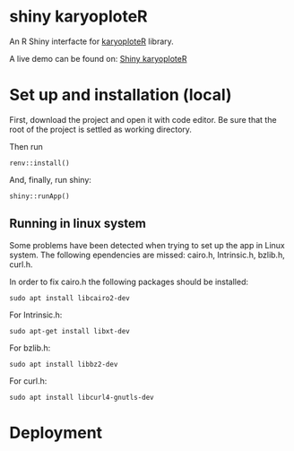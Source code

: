 # shiny karyoploteR

An R Shiny interfacte for <a href="http://bioconductor.org/packages/release/bioc/html/karyoploteR.html#:~:text=karyoploteR%20creates%20karyotype%20plots%20of,coordinates%20into%20the%20plot%20coordinates." target="_blank">karyoploteR</a> library.

A live demo can be found on: <a href="https://mcocam.shinyapps.io/karyo_1/" target="_blank">Shiny karyoploteR</a>

# Set up and installation (local)

First, download the project and open it with code editor. Be sure that the root of the project is settled as working directory.

Then run 
```
renv::install()
```
  
And, finally, run shiny:
```
shiny::runApp()
```

## Running in linux system

Some problems have been detected when trying to set up the app in Linux system. The following ependencies are missed: cairo.h, Intrinsic.h, bzlib.h, curl.h.

In order to fix cairo.h the following packages should be installed:

```
sudo apt install libcairo2-dev
```

For Intrinsic.h:

```
sudo apt-get install libxt-dev
```

For bzlib.h:

```
sudo apt install libbz2-dev
```

For curl.h:

```
sudo apt install libcurl4-gnutls-dev
```


# Deployment
